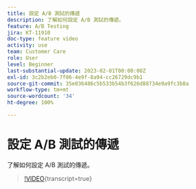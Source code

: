 ```yaml
---
title: 設定 A/B 測試的傳遞
description: 了解如何設定 A/B 測試的傳遞。
feature: A/B Testing
jira: KT-11910
doc-type: feature video
activity: use
team: Customer Care
role: User
level: Beginner
last-substantial-update: 2023-02-01T00:00:00Z
exl-id: 3c2b2eb0-7f06-4e9f-8a94-cc26729dc9b1
source-git-commit: 35e036486c5b533b54b3f626d88734e9a9fc3b8a
workflow-type: tm+mt
source-wordcount: '34'
ht-degree: 100%

---
```


# 設定 A/B 測試的傳遞

了解如何設定 A/B 測試的傳遞。

>[!VIDEO](https://video.tv.adobe.com/v/3415929?quality=12&learn=on){transcript=true}
